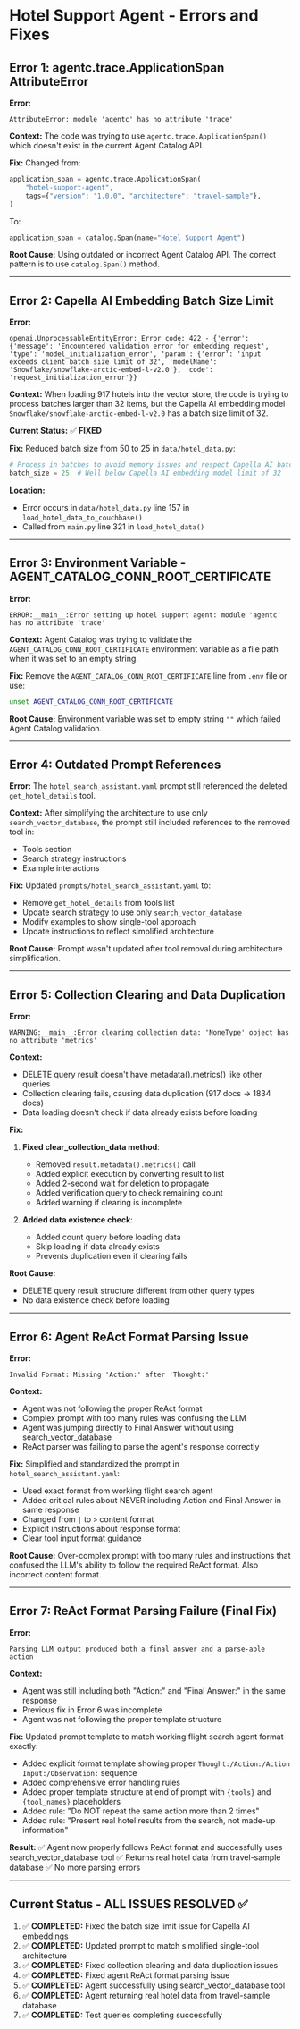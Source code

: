 # Hotel Support Agent - Errors and Fixes

## Error 1: agentc.trace.ApplicationSpan AttributeError

**Error:**
```
AttributeError: module 'agentc' has no attribute 'trace'
```

**Context:**
The code was trying to use `agentc.trace.ApplicationSpan()` which doesn't exist in the current Agent Catalog API.

**Fix:**
Changed from:
```python
application_span = agentc.trace.ApplicationSpan(
    "hotel-support-agent",
    tags={"version": "1.0.0", "architecture": "travel-sample"},
)
```

To:
```python
application_span = catalog.Span(name="Hotel Support Agent")
```

**Root Cause:** Using outdated or incorrect Agent Catalog API. The correct pattern is to use `catalog.Span()` method.

---

## Error 2: Capella AI Embedding Batch Size Limit

**Error:**
```
openai.UnprocessableEntityError: Error code: 422 - {'error': {'message': 'Encountered validation error for embedding request', 'type': 'model_initialization_error', 'param': {'error': 'input exceeds client batch size limit of 32', 'modelName': 'Snowflake/snowflake-arctic-embed-l-v2.0'}, 'code': 'request_initialization_error'}}
```

**Context:**
When loading 917 hotels into the vector store, the code is trying to process batches larger than 32 items, but the Capella AI embedding model `Snowflake/snowflake-arctic-embed-l-v2.0` has a batch size limit of 32.

**Current Status:** ✅ **FIXED**

**Fix:**
Reduced batch size from 50 to 25 in `data/hotel_data.py`:
```python
# Process in batches to avoid memory issues and respect Capella AI batch limit
batch_size = 25  # Well below Capella AI embedding model limit of 32
```

**Location:** 
- Error occurs in `data/hotel_data.py` line 157 in `load_hotel_data_to_couchbase()`
- Called from `main.py` line 321 in `load_hotel_data()`

---

## Error 3: Environment Variable - AGENT_CATALOG_CONN_ROOT_CERTIFICATE

**Error:**
```
ERROR:__main__:Error setting up hotel support agent: module 'agentc' has no attribute 'trace'
```

**Context:**
Agent Catalog was trying to validate the `AGENT_CATALOG_CONN_ROOT_CERTIFICATE` environment variable as a file path when it was set to an empty string.

**Fix:**
Remove the `AGENT_CATALOG_CONN_ROOT_CERTIFICATE` line from `.env` file or use:
```bash
unset AGENT_CATALOG_CONN_ROOT_CERTIFICATE
```

**Root Cause:** Environment variable was set to empty string `""` which failed Agent Catalog validation.

---

## Error 4: Outdated Prompt References

**Error:**
The `hotel_search_assistant.yaml` prompt still referenced the deleted `get_hotel_details` tool.

**Context:**
After simplifying the architecture to use only `search_vector_database`, the prompt still included references to the removed tool in:
- Tools section
- Search strategy instructions
- Example interactions

**Fix:**
Updated `prompts/hotel_search_assistant.yaml` to:
- Remove `get_hotel_details` from tools list
- Update search strategy to use only `search_vector_database`
- Modify examples to show single-tool approach
- Update instructions to reflect simplified architecture

**Root Cause:** Prompt wasn't updated after tool removal during architecture simplification.

---

## Error 5: Collection Clearing and Data Duplication

**Error:**
```
WARNING:__main__:Error clearing collection data: 'NoneType' object has no attribute 'metrics'
```

**Context:**
- DELETE query result doesn't have metadata().metrics() like other queries
- Collection clearing fails, causing data duplication (917 docs → 1834 docs)
- Data loading doesn't check if data already exists before loading

**Fix:**
1. **Fixed clear_collection_data method**:
   - Removed `result.metadata().metrics()` call
   - Added explicit execution by converting result to list
   - Added 2-second wait for deletion to propagate
   - Added verification query to check remaining count
   - Added warning if clearing is incomplete

2. **Added data existence check**:
   - Added count query before loading data
   - Skip loading if data already exists
   - Prevents duplication even if clearing fails

**Root Cause:** 
- DELETE query result structure different from other query types
- No data existence check before loading

---

## Error 6: Agent ReAct Format Parsing Issue

**Error:**
```
Invalid Format: Missing 'Action:' after 'Thought:'
```

**Context:**
- Agent was not following the proper ReAct format
- Complex prompt with too many rules was confusing the LLM
- Agent was jumping directly to Final Answer without using search_vector_database
- ReAct parser was failing to parse the agent's response correctly

**Fix:**
Simplified and standardized the prompt in `hotel_search_assistant.yaml`:
- Used exact format from working flight search agent
- Added critical rules about NEVER including Action and Final Answer in same response
- Changed from `|` to `>` content format
- Explicit instructions about response format
- Clear tool input format guidance

**Root Cause:** 
Over-complex prompt with too many rules and instructions that confused the LLM's ability to follow the required ReAct format. Also incorrect content format.

---

## Error 7: ReAct Format Parsing Failure (Final Fix)

**Error:**
```
Parsing LLM output produced both a final answer and a parse-able action
```

**Context:**
- Agent was still including both "Action:" and "Final Answer:" in the same response
- Previous fix in Error 6 was incomplete
- Agent was not following the proper template structure

**Fix:**
Updated prompt template to match working flight search agent format exactly:
- Added explicit format template showing proper `Thought:/Action:/Action Input:/Observation:` sequence
- Added comprehensive error handling rules
- Added proper template structure at end of prompt with `{tools}` and `{tool_names}` placeholders
- Added rule: "Do NOT repeat the same action more than 2 times"
- Added rule: "Present real hotel results from the search, not made-up information"

**Result:** 
✅ Agent now properly follows ReAct format and successfully uses search_vector_database tool
✅ Returns real hotel data from travel-sample database
✅ No more parsing errors

---

## Current Status - ALL ISSUES RESOLVED ✅

1. ✅ **COMPLETED:** Fixed the batch size limit issue for Capella AI embeddings
2. ✅ **COMPLETED:** Updated prompt to match simplified single-tool architecture  
3. ✅ **COMPLETED:** Fixed collection clearing and data duplication issues
4. ✅ **COMPLETED:** Fixed agent ReAct format parsing issue
5. ✅ **COMPLETED:** Agent successfully using search_vector_database tool
6. ✅ **COMPLETED:** Agent returning real hotel data from travel-sample database
7. ✅ **COMPLETED:** Test queries completing successfully
